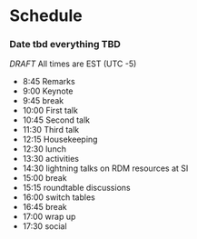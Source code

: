 # Schedule
### Date tbd everything TBD 
*DRAFT*
All times are EST (UTC -5)
* 8:45 Remarks
* 9:00 Keynote
* 9:45 break
* 10:00 First talk
* 10:45 Second talk
* 11:30 Third talk
* 12:15 Housekeeping
* 12:30 lunch
* 13:30 activities
* 14:30 lightning talks on RDM resources at SI
* 15:00 break
* 15:15 roundtable discussions
* 16:00 switch tables
* 16:45 break
* 17:00 wrap up
* 17:30 social
